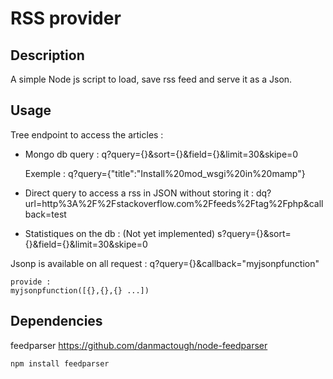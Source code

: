 RSS provider 
===================

## Description
A simple Node js script to load, save rss feed and serve it as a Json.

## Usage
Tree endpoint to access the articles : 

* Mongo db query : 
	q?query={}&sort={}&field={}&limit=30&skipe=0

	Exemple :
	q?query={"title":"Install%20mod_wsgi%20in%20mamp"}

* Direct query to access a rss in JSON without storing it : 
	dq?url=http%3A%2F%2Fstackoverflow.com%2Ffeeds%2Ftag%2Fphp&callback=test

* Statistiques on the db : (Not yet implemented)
	s?query={}&sort={}&field={}&limit=30&skipe=0


Jsonp is available on all request :
	q?query={}&callback="myjsonpfunction"

	provide : 
	myjsonpfunction([{},{},{} ...])

## Dependencies

feedparser https://github.com/danmactough/node-feedparser

	npm install feedparser